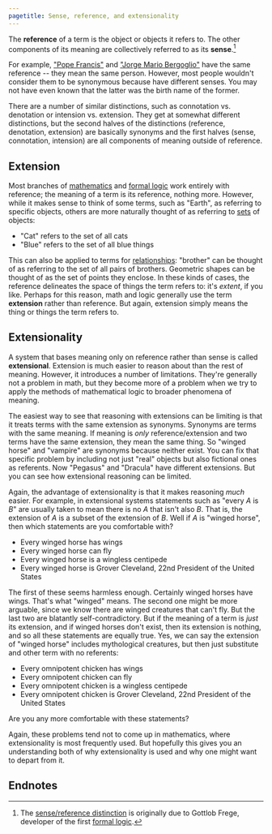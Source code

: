 ```yaml
---
pagetitle: Sense, reference, and extensionality
---
```

The **reference** of a term is the object or objects it refers to.  The other components of its meaning are collectively referred to as its **sense**.[^1]

For example, ["Pope Francis"](https://en.wikipedia.org/wiki/Pope_Francis) and ["Jorge Mario Bergoglio"](https://en.wikipedia.org/wiki/Pope_Francis) have the same reference -- they mean the same person.  However, most people wouldn't consider them to be synonymous because have different senses. You may not have even known that the latter was the birth name of the former.

There are a number of similar distinctions, such as connotation vs. denotation or intension vs. extension.  They get at somewhat different distinctions, but the second halves of the distinctions (reference, denotation, extension) are basically synonyms and the first halves (sense, connotation, intension) are all components of meaning outside of reference.

## Extension

Most branches of [mathematics](mathematics) and [formal logic](logic) work entirely with reference; the meaning of a term is its reference, nothing more.  However, while it makes sense to think of some terms, such as "Earth", as referring to specific objects, others are more naturally thought of as referring to [sets](sets) of objects:

* "Cat" refers to the set of all cats
* "Blue" refers to the set of all blue things

This can also be applied to terms for [relationships](relations): "brother" can be thought of as referring to the set of all pairs of brothers. Geometric shapes can be thought of as the set of points they enclose.  In these kinds of cases, the reference delineates the space of things the term refers to: it's *extent*, if you like.  Perhaps for this reason, math and logic generally use the term **extension** rather than reference.  But again, extension simply means the thing or things the term refers to. 

## Extensionality

A system that bases meaning only on reference rather than sense is called **extensional**.  Extension is much easier to reason about than the rest of meaning.  However, it introduces a number of limitations.  They're generally not a problem in math, but they become more of a problem when we try to apply the methods of mathematical logic to broader phenomena of meaning.

The easiest way to see that reasoning with extensions can be limiting is that it treats terms with the same extension as synonyms.  Synonyms are terms with the same meaning.  If meaning is *only* reference/extension and two terms have the same extension, they mean the same thing.  So "winged horse" and "vampire" are synonyms because neither exist.  You can fix that specific problem by including not just "real" objects but also fictional ones as referents.  Now "Pegasus" and "Dracula" have different extensions.  But you can see how extensional reasoning can be limited.

Again, the advantage of extensionality is that it makes reasoning *much* easier.  For example, in extensional systems statements such as "every $A$ is $B$" are usually taken to mean there is no $A$ that isn't also $B$.  That is, the extension of $A$ is a subset of the extension of $B$.  Well if $A$ is "winged horse", then which statements are you comfortable with?

* Every winged horse has wings
* Every winged horse can fly
* Every winged horse is a wingless centipede
* Every winged horse is Grover Cleveland, 22nd President of the United States

The first of these seems harmless enough.  Certainly winged horses have wings.  That's what "winged" means.  The second one might be more arguable, since we know there are winged creatures that can't fly.  But the last two are blatantly self-contradictory.  But if the meaning of a term is *just* its extension, and if winged horses don't exist, then its extension is nothing, and so all these statements are equally true.  Yes, we can say the extension of "winged horse" includes mythological creatures, but then just substitute and other term with no referents:

* Every omnipotent chicken has wings
* Every omnipotent chicken can fly
* Every omnipotent chicken is a wingless centipede 
* Every omnipotent chicken is Grover Cleveland, 22nd President of the United States

Are you any more comfortable with these statements?

Again, these problems tend not to come up in mathematics, where extensionality is most frequently used.  But hopefully this gives you an understanding both of why extensionality is used and why one might want to depart from it.

## Endnotes

[^1]: The [sense/reference distinction](https://en.wikipedia.org/wiki/Sense_and_reference) is originally due to Gottlob Frege, developer of the first [formal logic](logic).